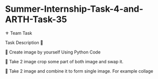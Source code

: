 # Summer-Internship-Task-4-and-ARTH-Task-35

⚜️ Team Task

Task Description 📄

📌 Create image by yourself Using Python Code 

📌 Take 2 image crop some part of both image and swap it. 

📌 Take 2 image and combine it to form single image. For example collage
